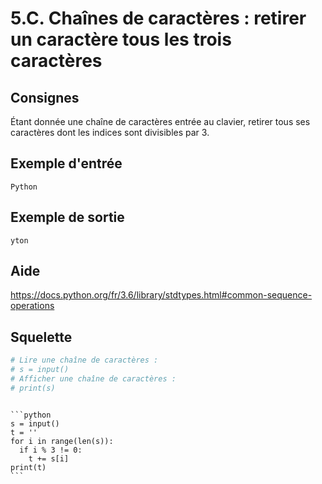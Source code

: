 # 5.C. Chaînes de caractères : retirer un caractère tous les trois caractères

## Consignes

Étant donnée une chaîne de caractères entrée au clavier, retirer tous ses caractères dont les indices sont divisibles par 3.

## Exemple d'entrée

```
Python
```

## Exemple de sortie

```
yton
```

## Aide

https://docs.python.org/fr/3.6/library/stdtypes.html#common-sequence-operations

## Squelette

```python
# Lire une chaîne de caractères :
# s = input()
# Afficher une chaîne de caractères :
# print(s)
```

````{dropdown} Proposition de solution

```python
s = input()
t = ''
for i in range(len(s)):
  if i % 3 != 0:
    t += s[i]
print(t)
```
````
